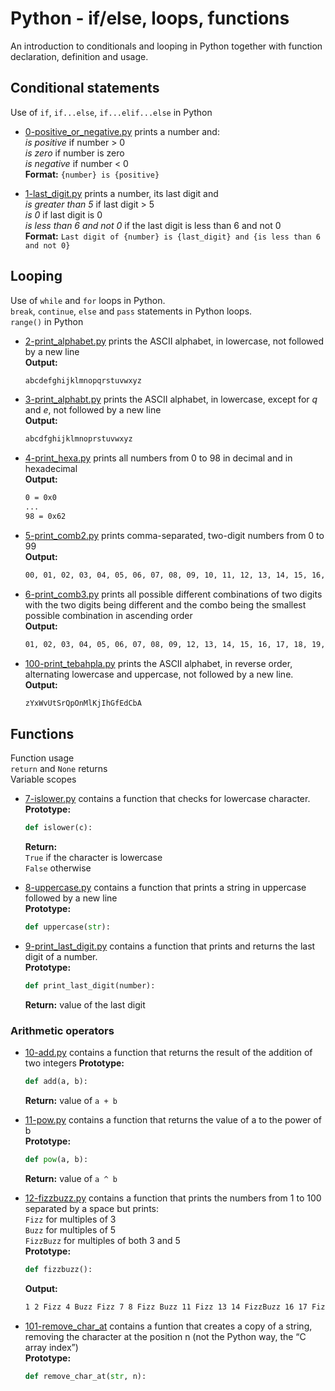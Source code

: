 # Python - if/else, loops, functions

An introduction to conditionals and looping in Python together with function declaration, definition and usage.

## Conditional statements

Use of `if`, `if...else`, `if...elif...else` in Python

* [0-positive_or_negative.py](./0-positive_or_negative.py) prints a number and:  
  *is positive* if number > 0  
  *is zero* if number is zero  
  *is negative* if number < 0  
  **Format:** `{number} is {positive}`

* [1-last_digit.py](./1-last_digit.py) prints a number, its last digit and  
  *is greater than 5* if last digit > 5  
  *is 0* if last digit is 0  
  *is less than 6 and not 0* if the last digit is less than 6 and not 0  
  **Format:** `Last digit of {number} is {last_digit} and {is less than 6 and not 0}`

## Looping

Use of `while` and `for` loops in Python.  
`break`, `continue`, `else` and `pass` statements in Python loops.  
`range()` in Python

* [2-print_alphabet.py](./2-print_alphabet.py) prints the ASCII alphabet, in lowercase, not followed by a new line  
**Output:**

  ```bash
  abcdefghijklmnopqrstuvwxyz
  ```

* [3-print_alphabt.py](./3-print_alphabt.py) prints the ASCII alphabet, in lowercase, except for *q* and *e*, not followed by a new line  
**Output:**

  ```bash
  abcdfghijklmnoprstuvwxyz
  ```

* [4-print_hexa.py](./4-print_hexa.py) prints all numbers from 0 to 98 in decimal and in hexadecimal  
**Output:**  

  ```bash
  0 = 0x0  
  ...  
  98 = 0x62  
  ```

* [5-print_comb2.py](./5-print_comb2.py) prints comma-separated, two-digit numbers from 0 to 99  
**Output:**

  ```bash
  00, 01, 02, 03, 04, 05, 06, 07, 08, 09, 10, 11, 12, 13, 14, 15, 16, 17, 18, 19, 20, 21, 22, 23, 24, 25, 26, 27, 28, 29, 30, 31, 32, 33, 34, 35, 36, 37, 38, 39, 40, 41, 42, 43, 44, 45, 46, 47, 48, 49, 50, 51, 52, 53, 54, 55, 56, 57, 58, 59, 60, 61, 62, 63, 64, 65, 66, 67, 68, 69, 70, 71, 72, 73, 74, 75, 76, 77, 78, 79, 80, 81, 82, 83, 84, 85, 86, 87, 88, 89, 90, 91, 92, 93, 94, 95, 96, 97, 98, 99
  ```

* [6-print_comb3.py](./6-print_comb3.py) prints all possible different combinations of two digits with the two digits being different and the combo being the smallest possible combination in ascending order  
**Output:**

  ```bash
  01, 02, 03, 04, 05, 06, 07, 08, 09, 12, 13, 14, 15, 16, 17, 18, 19, 23, 24, 25, 26, 27, 28, 29, 34, 35, 36, 37, 38, 39, 45, 46, 47, 48, 49, 56, 57, 58, 59, 67, 68, 69, 78, 79, 89
  ```

* [100-print_tebahpla.py](./100-print_tebahpla.py) prints the ASCII alphabet, in reverse order, alternating lowercase and uppercase, not followed by a new line.  
 **Output:**

  ```bash
  zYxWvUtSrQpOnMlKjIhGfEdCbA
  ```

## Functions

Function usage  
`return` and `None` returns  
Variable scopes  

* [7-islower.py](./7-islower.py) contains a function that checks for lowercase character.  
**Prototype:**

  ```python
  def islower(c):
  ```

  **Return:**  
  `True` if the character is lowercase  
  `False` otherwise

* [8-uppercase.py](./8-uppercase.py) contains a function that prints a string in uppercase followed by a new line  
**Prototype:**

  ```python
  def uppercase(str):
  ```

* [9-print_last_digit.py](./9-print_last_digit.py) contains a function that prints and returns the last digit of a number.  
**Prototype:**

  ```python
  def print_last_digit(number):
  ```

  **Return:** value of the last digit

### Arithmetic operators

* [10-add.py](./10-add.py) contains a function that returns the result of the addition of two integers
**Prototype:**

  ```python
  def add(a, b):
  ```

  **Return:** value of `a + b`

* [11-pow.py](./11-pow.py) contains a function that returns the value of a to the power of b  
**Prototype:**

  ```python
  def pow(a, b):
  ```

  **Return:** value of `a ^ b`

* [12-fizzbuzz.py](./12-fizzbuzz.py) contains a function that prints the numbers from 1 to 100 separated by a space but prints:  
 `Fizz` for multiples of 3  
 `Buzz` for multiples of 5  
 `FizzBuzz` for multiples of both 3 and 5  
 **Prototype:**

  ```python
  def fizzbuzz():
  ```

  **Output:**

  ```bash
  1 2 Fizz 4 Buzz Fizz 7 8 Fizz Buzz 11 Fizz 13 14 FizzBuzz 16 17 Fizz 19 Buzz Fizz 22 23 Fizz Buzz 26 Fizz 28 29 FizzBuzz 31 32 Fizz 34 Buzz Fizz 37 38 Fizz Buzz 41 Fizz 43 44 FizzBuzz 46 47 Fizz 49 Buzz Fizz 52 53 Fizz Buzz 56 Fizz 58 59 FizzBuzz 61 62 Fizz 64 Buzz Fizz 67 68 Fizz Buzz 71 Fizz 73 74 FizzBuzz 76 77 Fizz 79 Buzz Fizz 82 83 Fizz Buzz 86 Fizz 88 89 FizzBuzz 91 92 Fizz 94 Buzz Fizz 97 98 Fizz Buzz
  ```

* [101-remove_char_at](./101-remove_char_at.py) contains a funtion that creates a copy of a string, removing the character at the position n (not the Python way, the “C array index”)  
**Prototype:**

  ```python
  def remove_char_at(str, n):
  ```
